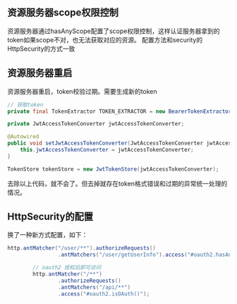 ## 资源服务器scope权限控制

资源服务器通过hasAnyScope配置了scope权限控制，这样认证服务器拿到的token如果scope不对，也无法获取对应的资源。
配置方法和security的HttpSecurity的方式一致

## 资源服务器重启

资源服务器重启，token校验过期。需要生成新的token
```java
// 获取token
private final TokenExtractor TOKEN_EXTRACTOR = new BearerTokenExtractor();

private JwtAccessTokenConverter jwtAccessTokenConverter;

@Autowired
public void setJwtAccessTokenConverter(JwtAccessTokenConverter jwtAccessTokenConverter) {
    this.jwtAccessTokenConverter = jwtAccessTokenConverter;
}

TokenStore tokenStore = new JwtTokenStore(jwtAccessTokenConverter);
```
去除以上代码，就不会了。但去掉就存在token格式错误和过期的异常统一处理的情况。

## HttpSecurity的配置
换了一种新方式配置，如下：
```java
http.antMatcher("/user/**").authorizeRequests()
                .antMatchers("/user/getUserInfo").access("#oauth2.hasAnyScope('user_base', 'user_userInfo')");

        // oauth2 授权后即可访问
        http.antMatcher("/**")
                .authorizeRequests()
                .antMatchers("/api/**")
                .access("#oauth2.isOAuth()");
```